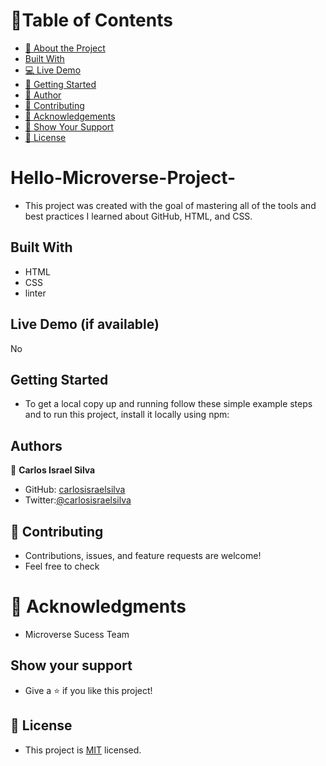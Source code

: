 # 📗Table of Contents 

- [📖 About the Project](#about-project)
- [Built With](#built-with)
- [💻 Live Demo](#lv-demo)
- [🚀 Getting Started](#gt-start)
- [👥 Author](#project-authors)
- [🤝 Contributing](#contributing)
- [🙏 Acknowledgements](#acknowledgements)
- [🙏 Show Your Support](#support)
- [📝 License](#license)


# Hello-Microverse-Project- <a name="about-project"></a> 

- This project was created with the goal of mastering all of the tools and best practices I learned about GitHub, HTML, and CSS.

## Built With <a name="built-with"></a>

- HTML
- CSS
- linter

## Live Demo (if available) <a name="lv-demo"></a>

No

## Getting Started <a name="gt-start"></a>

- To get a local copy up and running follow these simple example steps and to run this project, install it locally using npm:


## Authors <a name="project-authors"></a>

👤 **Carlos Israel Silva**

- GitHub: [carlosisraelsilva](https://github.com/carlosisraelsilva)
- Twitter:[@carlosisraelsilva](https://twitter.com/carlosisraels)


## 🤝 Contributing <a name="contributing"></a>

- Contributions, issues, and feature requests are welcome!
- Feel free to check


# 🙏 Acknowledgments <a name="acknowledgments"></a>

- Microverse Sucess Team 


## Show your support <a name="support"></a>

- Give a ⭐️ if you like this project!


## 📝 License <a name="licence"></a>

- This project is [MIT](./LICENSE) licensed.